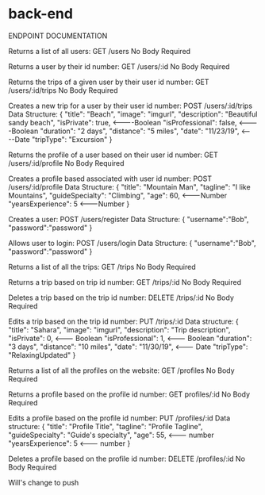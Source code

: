 # back-end

ENDPOINT DOCUMENTATION

Returns a list of all users:
GET /users
No Body Required

Returns a user by their id number:
GET /users/:id
No Body Required

Returns the trips of a given user by their user id number:
GET /users/:id/trips
No Body Required

Creates a new trip for a user by their user id number:
POST /users/:id/trips
Data Structure:
  {
    "title": "Beach",
    "image": "imgurl",
    "description": "Beautiful sandy beach",
    "isPrivate": true,                  <----Boolean
    "isProfessional": false,            <----Boolean
    "duration": "2 days",
    "distance": "5 miles",
    "date": "11/23/19",                 <----Date
    "tripType": "Excursion"
  }


Returns the profile of a user based on their user id number:
GET /users/:id/profile 
No Body Required

Creates a profile based associated with user id number:
POST /users/:id/profile
Data Structure:
  {
    "title": "Mountain Man",
    "tagline": "I like Mountains",
    "guideSpecialty": "Climbing",
    "age": 60,                          <---Number
    "yearsExperience": 5                <---Number
  }


Creates a user: 
POST /users/register
Data Structure:
{
	"username":"Bob",
	"password":"password"
}


Allows user to login:
POST /users/login
Data Structure:
{
	"username":"Bob",
	"password":"password"
}

Returns a list of all the trips:
GET /trips
No Body Required

Returns a trip based on trip id number:
GET /trips/:id
No Body Required

Deletes a trip based on the trip id number:
DELETE /trips/:id
No Body Required

Edits a trip based on the trip id number:
PUT /trips/:id
Data structure:
{
  "title": "Sahara",
  "image": "imgurl",
  "description": "Trip description",
  "isPrivate": 0,                            <--- Boolean
  "isProfessional": 1,                       <--- Boolean
  "duration": "3 days",
  "distance": "10 miles",
  "date": "11/30/19",                        <--- Date
  "tripType": "RelaxingUpdated"
}


Returns a list of all the profiles on the website:
GET /profiles
No Body Required

Returns a profile based on the profile id number:
GET profiles/:id
No Body Required

Edits a profile based on the profile id number:
PUT /profiles/:id
Data structure:
{
  "title": "Profile Title",
  "tagline": "Profile Tagline",
  "guideSpecialty": "Guide's specialty",
  "age": 55,                                <--- number
  "yearsExperience": 5                      <--- number
}


Deletes a profile based on the profile id number:
DELETE /profiles/:id 
No Body Required

Will's change to push